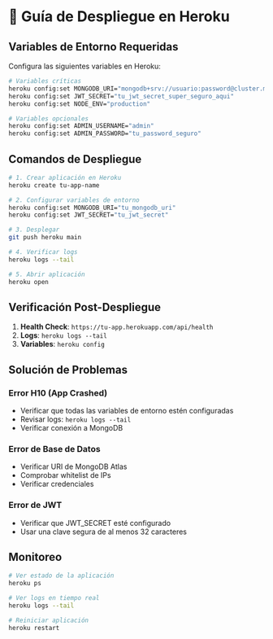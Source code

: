 # 🚀 Guía de Despliegue en Heroku

## Variables de Entorno Requeridas

Configura las siguientes variables en Heroku:

```bash
# Variables críticas
heroku config:set MONGODB_URI="mongodb+srv://usuario:password@cluster.mongodb.net/analizador_db"
heroku config:set JWT_SECRET="tu_jwt_secret_super_seguro_aqui"
heroku config:set NODE_ENV="production"

# Variables opcionales
heroku config:set ADMIN_USERNAME="admin"
heroku config:set ADMIN_PASSWORD="tu_password_seguro"
```

## Comandos de Despliegue

```bash
# 1. Crear aplicación en Heroku
heroku create tu-app-name

# 2. Configurar variables de entorno
heroku config:set MONGODB_URI="tu_mongodb_uri"
heroku config:set JWT_SECRET="tu_jwt_secret"

# 3. Desplegar
git push heroku main

# 4. Verificar logs
heroku logs --tail

# 5. Abrir aplicación
heroku open
```

## Verificación Post-Despliegue

1. **Health Check**: `https://tu-app.herokuapp.com/api/health`
2. **Logs**: `heroku logs --tail`
3. **Variables**: `heroku config`

## Solución de Problemas

### Error H10 (App Crashed)
- Verificar que todas las variables de entorno estén configuradas
- Revisar logs: `heroku logs --tail`
- Verificar conexión a MongoDB

### Error de Base de Datos
- Verificar URI de MongoDB Atlas
- Comprobar whitelist de IPs
- Verificar credenciales

### Error de JWT
- Verificar que JWT_SECRET esté configurado
- Usar una clave segura de al menos 32 caracteres

## Monitoreo

```bash
# Ver estado de la aplicación
heroku ps

# Ver logs en tiempo real
heroku logs --tail

# Reiniciar aplicación
heroku restart
```
